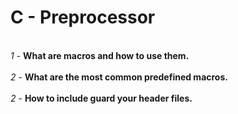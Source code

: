 # C - Preprocessor
<br>*1* - **What are macros and how to use them.**</br>
<br>*2* - **What are the most common predefined macros.**</br>
<br>*2* - **How to include guard your header files.**</br>
